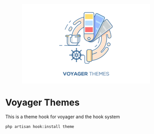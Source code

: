 <p align="center"><a href="https://laravelvoyager.com/" target="_blank"><img width="400" src="/cover.png?raw=true"></a></p>

# Voyager Themes

This is a theme hook for voyager and the hook system

```bash
php artisan hook:install theme
```
